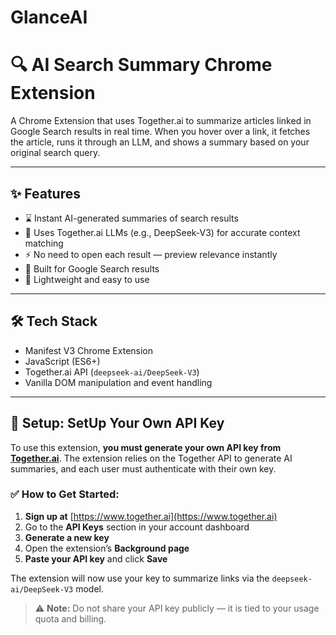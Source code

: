 # GlanceAI

# 🔍 AI Search Summary Chrome Extension

A Chrome Extension that uses Together.ai to summarize articles linked in Google Search results in real time. When you hover over a link, it fetches the article, runs it through an LLM, and shows a summary based on your original search query.

---

## ✨ Features

- ⌛️ Instant AI-generated summaries of search results
- 🧠 Uses Together.ai LLMs (e.g., DeepSeek-V3) for accurate context matching
- ⚡️ No need to open each result — preview relevance instantly
- 🎯 Built for Google Search results
- 🧩 Lightweight and easy to use

---

## 🛠️ Tech Stack

- Manifest V3 Chrome Extension
- JavaScript (ES6+)
- Together.ai API (`deepseek-ai/DeepSeek-V3`)
- Vanilla DOM manipulation and event handling

---

## 🔑 Setup: SetUp Your Own API Key

To use this extension, **you must generate your own API key from [Together.ai](https://www.together.ai)**. The extension relies on the Together API to generate AI summaries, and each user must authenticate with their own key.

### ✅ How to Get Started:

1. **Sign up at** [https://www.together.ai](https://www.together.ai)
2. Go to the **API Keys** section in your account dashboard
3. **Generate a new key**
4. Open the extension’s **Background page** 
5. **Paste your API key** and click **Save**

The extension will now use your key to summarize links via the `deepseek-ai/DeepSeek-V3` model.

> ⚠️ **Note:** Do not share your API key publicly — it is tied to your usage quota and billing.
